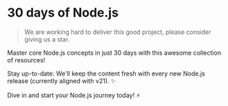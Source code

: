 # 30 days of Node.js

> We are working hard to deliver this good project, please consider giving us a star.

Master core Node.js concepts in just 30 days with this awesome collection of resources!

Stay up-to-date: We'll keep the content fresh with every new Node.js release (currently aligned with v21). ✨

Dive in and start your Node.js journey today! ⚡
